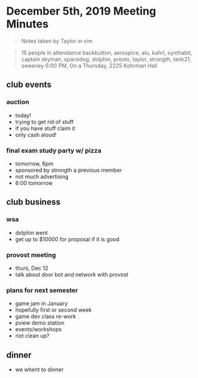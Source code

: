 # December 5th, 2019 Meeting Minutes
> Notes taken by Taylor in vim

>15   people in attendance backbutton, aerospice, alu, kahrl, synthabit, captain skyman, spacedog, dolphin, presto, taylor, strongth, tank21, sweeney
> 6:00 PM, On a Thursday, 2225 Kohrman Hall

## club events

### auction
- today!
- trying to  get rid of stuff
- if you have stuff claim it
- only cash aloud!

### final exam study party w/ pizza
- tomorrow, 6pm
- sponsored by strongth a previous member
- not much advertising
- 6:00 tomorrow

## club business

### wsa
- dolphin went
- get up to $10000 for proposal if it is good

### provost meeting
- thurs, Dec 12
- talk about door bot and network with provost

### plans for next semester
- game jam in January
- hopefully first or second week
- game dev class re-work
- pview demo station
- events/workshops
- riot clean up?

## dinner
-  we whent to dinner
